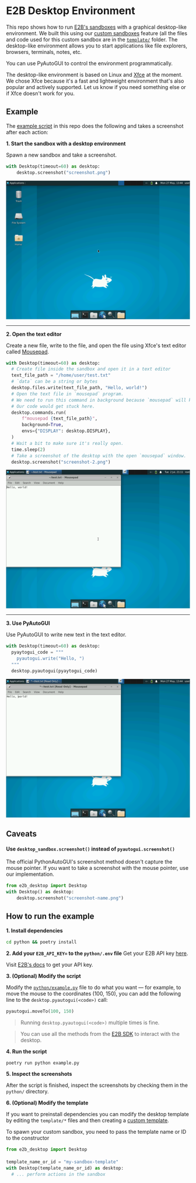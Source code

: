 # E2B Desktop Environment

This repo shows how to run [E2B's sandboxes](https://e2b.dev/docs/sandbox/overview) with a graphical desktop-like environment. We built this using our [custom sandboxes](https://e2b.dev/docs/sandbox/templates/overview) feature (all the files and code used for this custom sandbox are in the [`template/`](https://github.com/e2b-dev/desktop/tree/main/template) folder.
The desktop-like environment allows you to start applications like file explorers, browsers, terminals, notes, etc.

You can use PyAutoGUI to control the environment programmatically.

The desktop-like environment is based on Linux and [Xfce](https://www.xfce.org/) at the moment. We chose Xfce because it's a fast and lightweight environment that's also popular and actively supported. Let us know if you need something else or if Xfce doesn't work for you.

## Example

The [example script](python/example.py) in this repo does the following and takes a screenshot after each action:

**1. Start the sandbox with a desktop environment**

Spawn a new sandbox and take a screenshot.

```python
with Desktop(timeout=60) as desktop:
    desktop.screenshot("screenshot.png")
```


![Step 1](python/screenshot-1.png)

---

**2. Open the text editor**

Create a new file, write to the file, and open the file using Xfce's text editor called [Mousepad](https://docs.xfce.org/apps/mousepad/start).

```python
with Desktop(timeout=60) as desktop:
  # Create file inside the sandbox and open it in a text editor
  text_file_path = "/home/user/test.txt"
  # `data` can be a string or bytes
  desktop.files.write(text_file_path, "Hello, world!")
  # Open the text file in `mousepad` program.
  # We need to run this command in background because `mousepad` will keep running until you close the window.
  # Our code would get stuck here.
  desktop.commands.run(
      f"mousepad {text_file_path}",
      background=True,
      envs={"DISPLAY": desktop.DISPLAY},
  )
  # Wait a bit to make sure it's really open.
  time.sleep(2)
  # Take a screenshot of the desktop with the open `mousepad` window.
  desktop.screenshot("screenshot-2.png")
```

![Step 2](python/screenshot-2.png)

---

**3. Use PyAutoGUI**

Use PyAutoGUI to write new text in the text editor.

```python
with Desktop(timeout=60) as desktop:
  pyaytogui_code = """
    pyautogui.write("Hello, ")
  """
  desktop.pyautogui(pyaytogui_code)
```

![Step 3](python/screenshot-3.png)

## Caveats

#### Use `desktop_sandbox.screenshot()` instead of `pyautogui.screenshot()`
The official PythonAutoGUI's screenshot method doesn't capture the mouse pointer. If you want to take a screenshot with the mouse pointer, use our implementation.
```py
from e2b_desktop import Desktop
with Desktop() as desktop:
    desktop.screenshot("screenshot-name.png")
```

## How to run the example

**1. Install dependencies**

```bash
cd python && poetry install
```

**2. Add your `E2B_API_KEY=` to the `python/.env` file**
Get your E2B API key [here](https://e2b.dev/docs/getting-started/api-key).

Visit [E2B's docs](https://e2b.dev/docs/getting-started/api-key) to get your API key.

**3. (Optional) Modify the script**

Modify the [`python/example.py`](python/example.py) file to do what you want — for example, to move the mouse to the coordinates (100, 150), you can add the following line to the `desktop.pyautogui(<code>)` call:

```python
pyautogui.moveTo(100, 150)
```

> Running `desktop.pyautogui(<code>)` multiple times is fine.

> You can use all the methods from the [E2B SDK](https://e2b.dev/docs/sandbox/overview) to interact with the desktop.

**4. Run the script**

```bash
poetry run python example.py
```

**5. Inspect the screenshots**

After the script is finished, inspect the screenshots by checking them in the `python/` directory.

**6. (Optional) Modify the template**

If you want to preinstall dependencies you can modify the desktop template by editing the `template/*` files and then creating a [custom template](https://e2b.dev/docs/guide/custom-sandbox).

To spawn your custom sandbox, you need to pass the template name or ID to the constructor
```python
from e2b_desktop import Desktop

template_name_or_id = "my-sandbox-template"
with Desktop(template_name_or_id) as desktop:
  # ... perform actions in the sandbox
```
